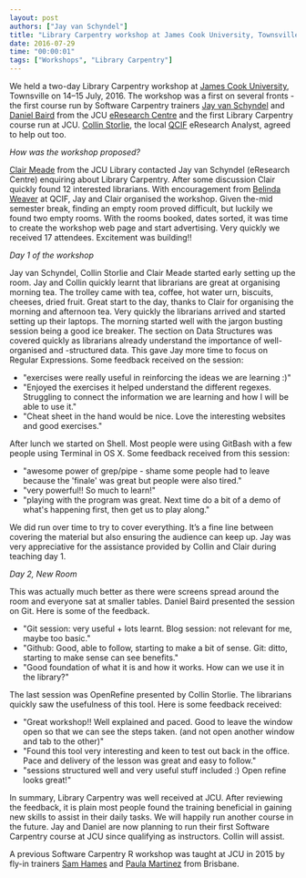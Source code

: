 ```yaml
---
layout: post
authors: ["Jay van Schyndel"]
title: "Library Carpentry workshop at James Cook University, Townsville"
date: 2016-07-29
time: "00:00:01"
tags: ["Workshops", "Library Carpentry"]
---
```


We held a two-day Library Carpentry workshop at [James Cook University](http://jcu.edu.au/), Townsville on 14–15 July, 2016. The workshop was a first on several fronts - the first course run by Software Carpentry trainers [Jay van Schyndel](https://twitter.com/jayvanschyndel) and [Daniel Baird](https://twitter.com/DanielBaird) from the JCU [eResearch Centre](https://eresearch.jcu.edu.au/) and the first Library Carpentry course run at JCU. [Collin Storlie](https://twitter.com/JCU_QCIF_eRA), the local [QCIF](http://www.qcif.edu.au) eResearch Analyst, agreed to help out too.

*How was the workshop proposed?*

[Clair Meade](https://twitter.com/ClairMeade) from the JCU Library contacted Jay van Schyndel (eResearch Centre) enquiring about Library Carpentry. After some discussion Clair quickly found 12 interested librarians. With encouragement from [Belinda Weaver](https://twitter.com/cloudaus) at QCIF, Jay and Clair organised the workshop. Given the-mid semester break, finding an empty room proved difficult, but luckily we found two empty rooms. With the rooms booked, dates sorted, it was time to create the workshop web page and start advertising. Very quickly we received 17 attendees. Excitement was building!!

*Day 1 of the workshop*

Jay van Schyndel, Collin Storlie and Clair Meade started early setting up the room. Jay and Collin quickly learnt that librarians are great at organising morning tea. The trolley came with tea, coffee, hot water urn, biscuits, cheeses, dried fruit. Great start to the day, thanks to Clair for organising the morning and afternoon tea. Very quickly the librarians arrived and started setting up their laptops. The morning started well with the jargon busting session being a good ice breaker. The section on Data Structures was covered quickly as librarians already understand the importance of well-organised and -structured data. This gave Jay more time to focus on Regular Expressions. Some feedback received on the session:

- "exercises were really useful in reinforcing the ideas we are learning :)"
- "Enjoyed the exercises it helped understand the different regexes. Struggling to connect the information we are learning and how I will be able to use it."
- "Cheat sheet in the hand would be nice. Love the interesting websites and good exercises."

After lunch we started on Shell. Most people were using GitBash with a few people using Terminal in OS X. Some feedback received from this session:

 - "awesome power of grep/pipe - shame some people had to leave because the 'finale' was great but people were also tired."
 - "very powerful!! So much to learn!"
 - "playing with the program was great. Next time do a bit of a demo of what's happening first, then get us to play along."

We did run over time to try to cover everything. It’s a fine line between covering the material but also ensuring the audience can keep up. Jay was very appreciative for the assistance provided by Collin and Clair during teaching day 1.

*Day 2, New Room*

This was actually much better as there were screens spread around the room and everyone sat at smaller tables. Daniel Baird presented the session on Git. Here is some of the feedback.

- "Git session: very useful + lots learnt. Blog session: not relevant for me, maybe too basic."
- "Github: Good, able to follow, starting to make a bit of sense. Git: ditto, starting to make sense can see benefits."
- "Good foundation of what it is and how it works. How can we use it in the library?"

The last session was OpenRefine presented by Collin Storlie. The librarians quickly saw the usefulness of this tool. Here is some feedback received:

 - "Great workshop!! Well explained and paced. Good to leave the window open so that we can see the steps taken. (and not open another window and tab to the other)"
 - "Found this tool very interesting and keen to test out back in the office. Pace and delivery of the lesson was great and easy to follow."
 - "sessions structured well and very useful stuff included :) Open refine looks great!"

In summary, Library Carpentry was well received at JCU. After reviewing the feedback, it is plain most people found the training beneficial in gaining new skills to assist in their daily tasks. We will happily run another course in the future. Jay and Daniel are now planning to run their first Software Carpentry course at JCU since qualifying as instructors. Collin will assist.

A previous Software Carpentry R workshop was taught at JCU in 2015 by fly-in trainers [Sam Hames](https://twitter.com/scmhames) and [Paula Martinez](https://twitter.com/orchid00) from Brisbane.

